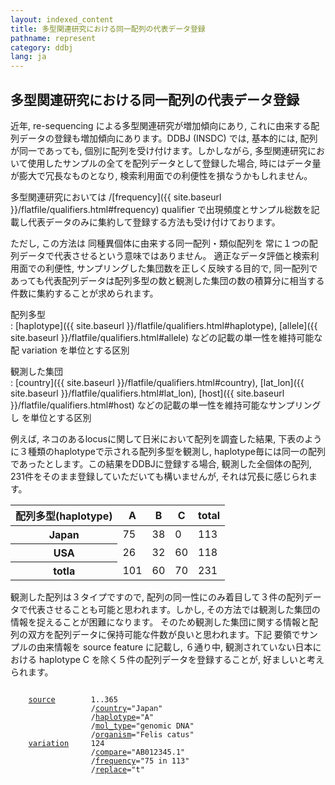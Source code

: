 ```yaml
---
layout: indexed_content
title: 多型関連研究における同一配列の代表データ登録
pathname: represent
category: ddbj
lang: ja
---
```


## 多型関連研究における同一配列の代表データ登録

近年, re-sequencing による多型関連研究が増加傾向にあり, これに由来する配列データの登録も増加傾向にあります。DDBJ (INSDC) では, <span class="red">基本的には, 配列が同一であっても, 個別に配列を受け付けます。</span>しかしながら, 多型関連研究において使用したサンプルの全てを配列データとして登録した場合, 時にはデータ量が膨大で冗長なものとなり, 検索利用面での利便性を損なうかもしれません。

多型関連研究においては /[frequency]({{ site.baseurl }}/flatfile/qualifiers.html#frequency) qualifier で出現頻度とサンプル総数を記載し代表データのみに集約して登録する方法も受け付けております。

ただし, この方法は 同種異個体に由来する同一配列・類似配列を 常に１つの配列データで代表させるという意味ではありません。 適正なデータ評価と検索利用面での利便性, サンプリングした集団数を正しく反映する目的で, 同一配列であっても代表配列データは配列多型の数と観測した集団の数の積算分に相当する件数に集約することが求められます。

配列多型  
: [haplotype]({{ site.baseurl }}/flatfile/qualifiers.html#haplotype), [allele]({{ site.baseurl }}/flatfile/qualifiers.html#allele) などの記載の単一性を維持可能な配 variation を単位とする区別

観測した集団  
: [country]({{ site.baseurl }}/flatfile/qualifiers.html#country), [lat_lon]({{ site.baseurl }}/flatfile/qualifiers.html#lat_lon), [host]({{ site.baseurl }}/flatfile/qualifiers.html#host) などの記載の単一性を維持可能なサンプリングし を単位とする区別

例えば, ネコのあるlocusに関して日米において配列を調査した結果, 下表のように３種類のhaplotypeで示される配列多型を観測し, haplotype毎には同一の配列であったとします。この結果をDDBJに登録する場合, 観測した全個体の配列, 231件をそのまま登録していただいても構いませんが, それは冗長に感じられます。

<table>
  <thead>
    <tr>
      <th>配列多型(haplotype)</th>
      <th>A</th>
      <th>B</th>
      <th>C</th>
      <th>total</th>                
    </tr>
  </thead>
  <tbody>
    <tr>
      <th>Japan</th>
      <td>75</td>
      <td>38</td>
      <td>0</td>
      <td>113</td>        
    </tr>
    <tr>
      <th>USA</th>
      <td>26</td>
      <td>32</td>
      <td>60</td>
      <td>118</td>        
    </tr>
    <tr>
      <th>totla</th>
      <td>101</td>
      <td>60</td>
      <td>70</td>
      <td>231</td>        
    </tr>      
  </tbody>
</table>

観測した配列は３タイプですので, 配列の同一性にのみ着目して３件の配列データで代表させることも可能と思われます。しかし, その方法では観測した集団の情報を捉えることが困難になります。 そのため観測した集団に関する情報と配列の双方を配列データに保持可能な件数が良いと思われます。下記 要領でサンプルの由来情報を source feature に記載し, ６通り中, 観測されていない日本における haplotype C を除く５件の配列データを登録することが, 好ましいと考えられます。

<pre><code>
    <a href="/ddbj/features.html#source">source</a>        1..365
                  /<a href="/ddbj/qualifiers.html#country">country</a>="Japan"
                  /<a href="/ddbj/qualifiers.html#haplotype">haplotype</a>="A"
                  /<a href="/ddbj/qualifiers.html#mol_type">mol_type</a>="genomic DNA"
                  /<a href="/ddbj/qualifiers.html#organism">organism</a>="Felis catus"
    <a href="/ddbj/features.html#variation">variation</a>     124
                  /<a href="/ddbj/qualifiers.html#compare">compare</a>="AB012345.1"
                  /<a href="/ddbj/qualifiers.html#frequency">frequency</a>="75 in 113"
                  /<a href="/ddbj/qualifiers.html#replace">replace</a>="t"
</code></pre>
